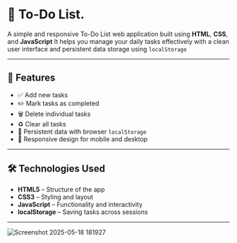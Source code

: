 # 📝 To-Do List.

A simple and responsive To-Do List web application built using **HTML**, **CSS**, and **JavaScript**
It helps you manage your daily tasks effectively with a clean user interface and persistent data storage using `localStorage`
 
--- 
## 🚀 Features
- ✅ Add new tasks 
- ✏️ Mark tasks as completed
- 🗑️ Delete individual tasks
- ♻️ Clear all tasks
- 💾 Persistent data with browser `localStorage`
- 📱 Responsive design for mobile and desktop  

---

## 🛠️ Technologies Used

- **HTML5** – Structure of the app  
- **CSS3** – Styling and layout  
- **JavaScript** – Functionality and interactivity  
- **localStorage** – Saving tasks across sessions

---

![Screenshot 2025-05-18 181927](https://github.com/user-attachments/assets/7a6e12d6-0bfb-4fa0-b9e7-79824df77c03)
